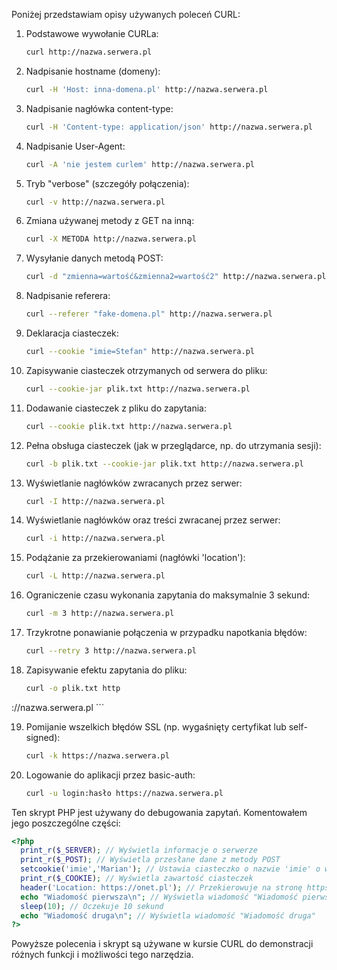Poniżej przedstawiam opisy używanych poleceń CURL:

1. Podstawowe wywołanie CURLa:

   ```bash
   curl http://nazwa.serwera.pl
   ```

2. Nadpisanie hostname (domeny):

   ```bash
   curl -H 'Host: inna-domena.pl' http://nazwa.serwera.pl
   ```

3. Nadpisanie nagłówka content-type:

   ```bash
   curl -H 'Content-type: application/json' http://nazwa.serwera.pl
   ```

4. Nadpisanie User-Agent:

   ```bash
   curl -A 'nie jestem curlem' http://nazwa.serwera.pl
   ```

5. Tryb "verbose" (szczegóły połączenia):

   ```bash
   curl -v http://nazwa.serwera.pl
   ```

6. Zmiana używanej metody z GET na inną:

   ```bash
   curl -X METODA http://nazwa.serwera.pl
   ```

7. Wysyłanie danych metodą POST:

   ```bash
   curl -d "zmienna=wartość&zmienna2=wartość2" http://nazwa.serwera.pl
   ```

8. Nadpisanie referera:

   ```bash
   curl --referer "fake-domena.pl" http://nazwa.serwera.pl
   ```

9. Deklaracja ciasteczek:

   ```bash
   curl --cookie "imie=Stefan" http://nazwa.serwera.pl
   ```

10. Zapisywanie ciasteczek otrzymanych od serwera do pliku:

    ```bash
    curl --cookie-jar plik.txt http://nazwa.serwera.pl
    ```

11. Dodawanie ciasteczek z pliku do zapytania:

    ```bash
    curl --cookie plik.txt http://nazwa.serwera.pl
    ```

12. Pełna obsługa ciasteczek (jak w przeglądarce, np. do utrzymania sesji):

    ```bash
    curl -b plik.txt --cookie-jar plik.txt http://nazwa.serwera.pl
    ```

13. Wyświetlanie nagłówków zwracanych przez serwer:

    ```bash
    curl -I http://nazwa.serwera.pl
    ```

14. Wyświetlanie nagłówków oraz treści zwracanej przez serwer:

    ```bash
    curl -i http://nazwa.serwera.pl
    ```

15. Podążanie za przekierowaniami (nagłówki 'location'):

    ```bash
    curl -L http://nazwa.serwera.pl
    ```

16. Ograniczenie czasu wykonania zapytania do maksymalnie 3 sekund:

    ```bash
    curl -m 3 http://nazwa.serwera.pl
    ```

17. Trzykrotne ponawianie połączenia w przypadku napotkania błędów:

    ```bash
    curl --retry 3 http://nazwa.serwera.pl
    ```

18. Zapisywanie efektu zapytania do pliku:

    ```bash
    curl -o plik.txt http

://nazwa.serwera.pl
    ```

19. Pomijanie wszelkich błędów SSL (np. wygaśnięty certyfikat lub self-signed):

    ```bash
    curl -k https://nazwa.serwera.pl
    ```

20. Logowanie do aplikacji przez basic-auth:

    ```bash
    curl -u login:hasło https://nazwa.serwera.pl
    ```

Ten skrypt PHP jest używany do debugowania zapytań. Komentowałem jego poszczególne części:

```php
<?php
  print_r($_SERVER); // Wyświetla informacje o serwerze
  print_r($_POST); // Wyświetla przesłane dane z metody POST
  setcookie('imie','Marian'); // Ustawia ciasteczko o nazwie 'imie' o wartości 'Marian'
  print_r($_COOKIE); // Wyświetla zawartość ciasteczek
  header('Location: https://onet.pl'); // Przekierowuje na stronę https://onet.pl
  echo "Wiadomość pierwsza\n"; // Wyświetla wiadomość "Wiadomość pierwsza" (z \n oznaczającym nową linię)
  sleep(10); // Oczekuje 10 sekund
  echo "Wiadomość druga\n"; // Wyświetla wiadomość "Wiadomość druga"
?>
```

Powyższe polecenia i skrypt są używane w kursie CURL do demonstracji różnych funkcji i możliwości tego narzędzia.
